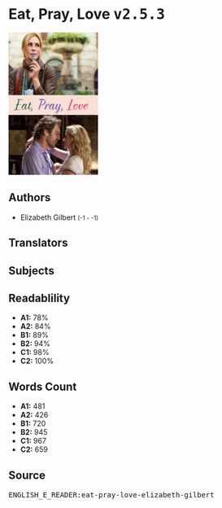 # Eat, Pray, Love <kbd>v2.5.3</kbd>

![](./cover.medium.jpg "")

## Authors


 - Elizabeth Gilbert <small>(-1 - -1)</small>

## Translators



## Subjects



## Readablility


 - **A1:** 78%
 - **A2:** 84%
 - **B1:** 89%
 - **B2:** 94%
 - **C1:** 98%
 - **C2:** 100%

## Words Count


 - **A1:** 481
 - **A2:** 426
 - **B1:** 720
 - **B2:** 945
 - **C1:** 967
 - **C2:** 659

## Source


<kbd>ENGLISH_E_READER:eat-pray-love-elizabeth-gilbert</kbd>
